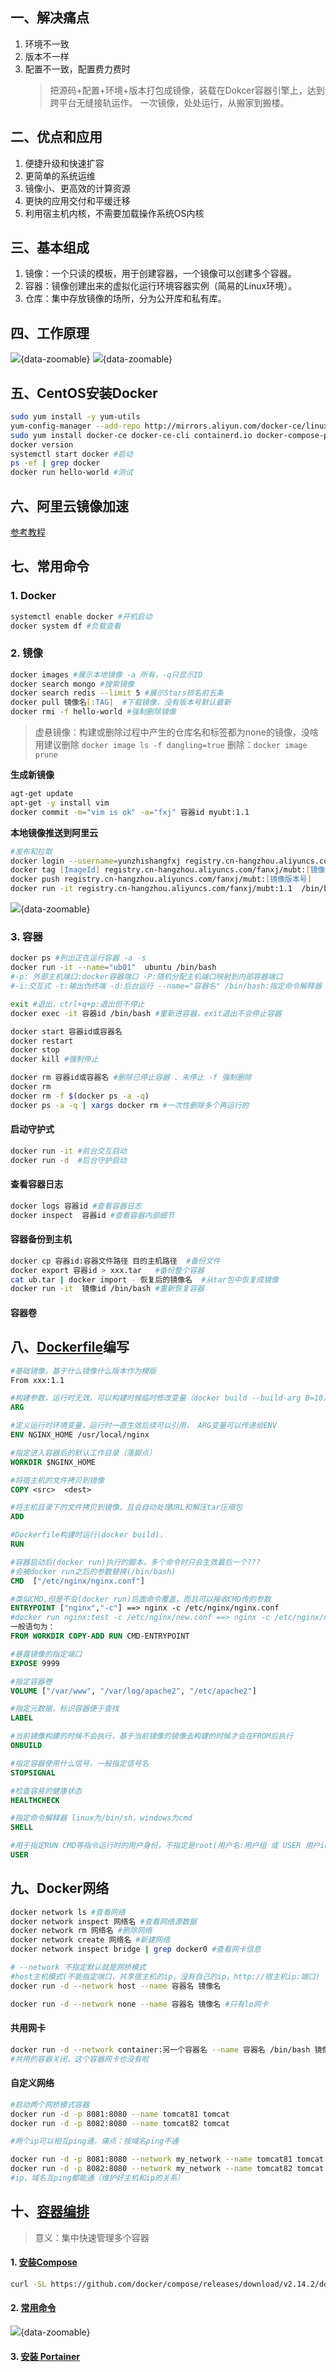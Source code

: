 ## 一、解决痛点

1. 环境不一致
2. 版本不一样
3. 配置不一致，配置费力费时
   > 把源码+配置+环境+版本打包成镜像，装载在Dokcer容器引擎上，达到跨平台无缝接轨运作。
   > 一次镜像，处处运行，从搬家到搬楼。

## 二、优点和应用

1. 便捷升级和快速扩容
2. 更简单的系统运维
3. 镜像小、更高效的计算资源
4. 更快的应用交付和平缓迁移
5. 利用宿主机内核，不需要加载操作系统OS内核

## 三、基本组成

1. 镜像：一个只读的模板，用于创建容器，一个镜像可以创建多个容器。
2. 容器：镜像创建出来的虚拟化运行环境容器实例（简易的Linux环境）。
3. 仓库：集中存放镜像的场所，分为公开库和私有库。

## 四、工作原理

![](https://zerdocs.oss-cn-shanghai.aliyuncs.com/febasis/202302032203456.png){data-zoomable}
![](https://zerdocs.oss-cn-shanghai.aliyuncs.com/febasis/202302032204209.png){data-zoomable}

## 五、CentOS安装Docker

```zsh
sudo yum install -y yum-utils
yum-config-manager --add-repo http://mirrors.aliyun.com/docker-ce/linux/centos/docker-ce.repo
sudo yum install docker-ce docker-ce-cli containerd.io docker-compose-plugin
docker version
systemctl start docker #启动
ps -ef | grep docker
docker run hello-world #测试
```

## 六、阿里云镜像加速

[参考教程](https://blog.csdn.net/weixin_45764765/article/details/128367219)

## 七、常用命令

### 1. Docker

```zsh
systemctl enable docker #开机启动
docker system df #负载查看

```

### 2. 镜像

```zsh
docker images #展示本地镜像 -a 所有，-q只显示ID
docker search mongo #搜索镜像
docker search redis --limit 5 #展示Stars排名前五条
docker pull 镜像名[:TAG]  #下载镜像，没有版本号默认最新
docker rmi -f hello-world #强制删除镜像

```

> 虚悬镜像：构建或删除过程中产生的仓库名和标签都为none的镜像，没啥用建议删除
> `docker image ls -f dangling=true` 删除：`docker image prune`

**生成新镜像**

```zsh
agt-get update
apt-get -y install vim
docker commit -m="vim is ok" -a="fxj" 容器id myubt:1.1
```

**本地镜像推送到阿里云**

```zsh
#发布和拉取
docker login --username=yunzhishangfxj registry.cn-hangzhou.aliyuncs.com
docker tag [ImageId] registry.cn-hangzhou.aliyuncs.com/fanxj/mubt:[镜像版本号]
docker push registry.cn-hangzhou.aliyuncs.com/fanxj/mubt:[镜像版本号]
docker run -it registry.cn-hangzhou.aliyuncs.com/fanxj/mubt:1.1  /bin/bash #记得带版本
```

![](https://zerdocs.oss-cn-shanghai.aliyuncs.com/febasis/202302032206243.png){data-zoomable}

### 3. 容器

```zsh
docker ps #列出正在运行容器 -a -s
docker run -it --name="ub01"  ubuntu /bin/bash
#-p: 外部主机端口:docker容器端口 -P:随机分配主机端口映射到内部容器端口
#-i:交互式 -t:输出伪终端 -d:后台运行 --name="容器名" /bin/bash:指定命令解释器

exit #退出，ctrl+q+p:退出但不停止
docker exec -it 容器id /bin/bash #重新进容器，exit退出不会停止容器

docker start 容器id或容器名
docker restart
docker stop
docker kill #强制停止

docker rm 容器id或容器名 #删除已停止容器 、未停止 -f 强制删除
docker rm
docker rm -f $(docker ps -a -q)
docker ps -a -q | xargs docker rm #一次性删除多个再运行的
```

#### 启动守护式

```zsh
docker run -it #前台交互启动
docker run -d  #后台守护启动
```

#### 查看容器日志

```zsh
docker logs 容器id #查看容器日志
docker inspect  容器id #查看容器内部细节
```

#### 容器备份到主机

```zsh
docker cp 容器id:容器文件路径 目的主机路径  #备份文件
docker export 容器id > xxx.tar   #备份整个容器
cat ub.tar | docker import - 恢复后的镜像名  #从tar包中恢复成镜像
docker run -it  镜像id /bin/bash #重新恢复容器

```

#### 容器卷

## 八、[Dockerfile](https://docs.docker.com/engine/reference/builder/#from)编写

```dockerfile
#基础镜像，基于什么镜像什么版本作为模版
From xxx:1.1

#构建参数，运行时无效，可以构建时候临时修改变量（docker build --build-arg B=10）
ARG

#定义运行时环境变量，运行时一直生效后续可以引用， ARG变量可以传递给ENV
ENV NGINX_HOME /usr/local/nginx

#指定进入容器后的默认工作目录（落脚点）
WORKDIR $NGINX_HOME

#将宿主机的文件拷贝到镜像
COPY <src>  <dest>

#将主机目录下的文件拷贝到镜像，且会自动处理URL和解压tar压缩包
ADD

#Dockerfile构建时运行(docker build)，
RUN

#容器启动后(docker run)执行的脚本，多个命令时只会生效最后一个???
#会被docker run之后的参数替换(/bin/bash)
CMD  ["/etc/nginx/nginx.conf"]

#类似CMD,但是不会(docker run)后面命令覆盖，而且可以接收CMD传的参数
ENTRYPOINT ["nginx","-c"] ==> nginx -c /etc/nginx/nginx.conf
#docker run nginx:test -c /etc/nginx/new.conf ==> nginx -c /etc/nginx/new.conf
一般语句为：
FROM WORKDIR COPY-ADD RUN CMD-ENTRYPOINT

#暴露镜像的指定端口
EXPOSE 9999

#指定容器卷
VOLUME ["/var/www", "/var/log/apache2", "/etc/apache2"]

#指定元数据，标识容器便于查找
LABEL

#当前镜像构建的时候不会执行，基于当前镜像的镜像去构建的时候才会在FROM后执行
ONBUILD

#指定容器使用什么信号，一般指定信号名
STOPSIGNAL

#检查容易的健康状态
HEALTHCHECK

#指定命令解释器 linux为/bin/sh，windows为cmd
SHELL

#用于指定RUN CMD等指令运行时的用户身份，不指定是root(用户名:用户组 或 USER 用户id:组id)
USER
```

## 九、Docker网络

```zsh
docker network ls #查看网络
docker network inspect 网络名 #查看网络源数据
docker network rm 网络名 #删除网络
docker network create 网络名 #新建网络
docker network inspect bridge | grep docker0 #查看网卡信息

# --network 不指定默认就是网桥模式
#host主机模式(不能指定端口，共享宿主机的ip，没有自己的ip，http://宿主机ip:端口)
docker run -d --network host --name 容器名 镜像名

docker run -d --network none --name 容器名 镜像名 #只有lo网卡
```

#### 共用网卡

```zsh
docker run -d --network container:另一个容器名 --name 容器名 /bin/bash 镜像名
#共用的容器关闭，这个容器网卡也没有啦
```

#### 自定义网络

```zsh
#启动两个网桥模式容器
docker run -d -p 8081:8080 --name tomcat81 tomcat
docker run -d -p 8082:8080 --name tomcat82 tomcat

#两个ip可以相互ping通，痛点：按域名ping不通
```

```zsh
docker run -d -p 8081:8080 --network my_network --name tomcat81 tomcat
docker run -d -p 8082:8080 --network my_network --name tomcat82 tomcat
#ip、域名互ping都能通（维护好主机和ip的关系）
```

## 十、[容器编排](https://docs.docker.com/compose/compose-file/)

> 意义：集中快速管理多个容器

#### 1. [安装Compose](https://docs.docker.com/compose/install/)

```zsh
curl -SL https://github.com/docker/compose/releases/download/v2.14.2/docker-compose-linux-x86_64 -o /usr/local/bin/docker-compose
```

#### 2. [常用命令](https://cloud.tencent.com/developer/article/1499032)

![](https://zerdocs.oss-cn-shanghai.aliyuncs.com/febasis/202302032205681.png){data-zoomable}

#### 3. [安装 Portainer](https://cloud.tencent.com/developer/article/2047779)
